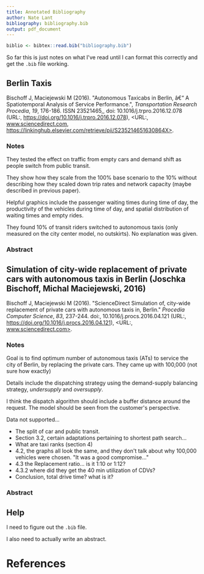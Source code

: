 ```yaml
---
title: Annotated Bibliography
author: Nate Lant
bibliography: bibliography.bib
output: pdf_document
---
```


```r
biblio <- bibtex::read.bib("bibliography.bib")
```

So far this is just notes on what I've read until I can format this correctly and get the ```.bib``` file working.

## Berlin Taxis
Bischoff J, Maciejewski M (2016). "Autonomous Taxicabs in Berlin, â€“ A Spatiotemporal Analysis of Service Performance.", _Transportation Research Procedia_, *19*, 176-186. ISSN 23521465,, doi: 10.1016/j.trpro.2016.12.078 (URL:, https://doi.org/10.1016/j.trpro.2016.12.078), <URL:, www.sciencedirect.com, https://linkinghub.elsevier.com/retrieve/pii/S235214651630864X>.

### Notes

They tested the effect on traffic from empty cars and demand shift as people switch from public transit.

They show how they scale from the 100% base scenario to the 10% without describing how they scaled down trip rates and network capacity (maybe described in previous paper).

Helpful graphics include the passenger waiting times during time of day, the productivity of the vehicles during time of day, and spatial distribution of waiting times and empty rides.

They found 10% of transit riders switched to autonomous taxis (only measured on the city center model, no outskirts). No explanation was given.

### Abstract


## Simulation of city-wide replacement of private cars with autonomous taxis in Berlin (Joschka Bischoff, Michal Maciejewski, 2016)
Bischoff J, Maciejewski M (2016). "ScienceDirect Simulation of, city-wide replacement of private cars with autonomous taxis in, Berlin." _Procedia Computer Science_, *83*, 237-244. doi:, 10.1016/j.procs.2016.04.121 (URL:, https://doi.org/10.1016/j.procs.2016.04.121), <URL:, www.sciencedirect.com>.

### Notes
Goal is to find optimum number of autonomous taxis (ATs) to service the city of Berlin, by replacing the private cars. They came up with 100,000 (not sure how exactly)

Details include the dispatching strategy using the demand-supply balancing strategy, _undersupply_ and _oversupply_.

I think the dispatch algorithm should include a buffer distance around the request. The model should be seen from the customer's perspective.

Data not supported...
- The split of car and public transit.
- Section 3.2, certain adaptations pertaining to shortest path search...
- What are taxi ranks (section 4)
- 4.2, the graphs all look the same, and they don't talk about why 100,000 vehicles were chosen. "It was a good compromise..."
- 4.3 the Replacement ratio... is it 1:10 or 1:12?
- 4.3.2 where did they get the 40 min utilization of CDVs?
- Conclusion, total drive time? what is it?

### Abstract

## Help
I need to figure out the ```.bib``` file.

I also need to actually write an abstract.

# References
